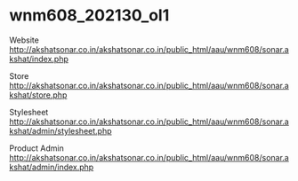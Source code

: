 # wnm608_202130_ol1

Website
http://akshatsonar.co.in/akshatsonar.co.in/public_html/aau/wnm608/sonar.akshat/index.php

Store
http://akshatsonar.co.in/akshatsonar.co.in/public_html/aau/wnm608/sonar.akshat/store.php

Stylesheet
http://akshatsonar.co.in/akshatsonar.co.in/public_html/aau/wnm608/sonar.akshat/admin/stylesheet.php

Product Admin
http://akshatsonar.co.in/akshatsonar.co.in/public_html/aau/wnm608/sonar.akshat/admin/index.php
